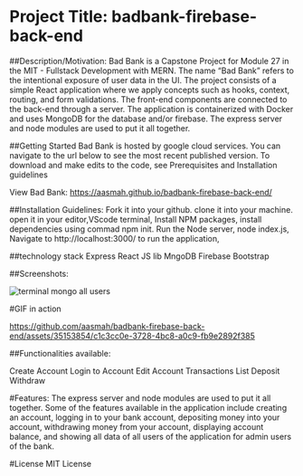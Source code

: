 # Project Title: badbank-firebase-back-end


##Description/Motivation: Bad Bank is a Capstone Project for Module 27 in the MIT - Fullstack Development with MERN. The name “Bad Bank” refers to the intentional exposure of user data in the UI. The project consists of a simple React application where we apply concepts such as hooks, context, routing, and form validations. The front-end components are connected to the back-end through a server. The application is containerized with Docker and uses MongoDB for the database and/or firebase. The express server and node modules are used to put it all together.

##Getting Started
Bad Bank is hosted by google cloud services. You can navigate to the url below to see the most recent published version. To download and make edits to the code, see Prerequisites and Installation guidelines

View Bad Bank: https://aasmah.github.io/badbank-firebase-back-end/


##Installation Guidelines:
Fork it into your github.
clone it into your machine. 
open it in your editor,VScode terminal,
Install NPM packages,
install dependencies using commad npm init.
Run the Node server,
node index.js,
Navigate to http://localhost:3000/ to run the application,


##technology stack
Express
React JS lib
MngoDB 
Firebase 
Bootstrap


##Screenshots:

![terminal mongo  all users](https://github.com/aasmah/badbank-firebase-back-end/assets/35153854/f02ced34-ba59-400f-8ff9-8a2eabd02b18)


#GIF in action


https://github.com/aasmah/badbank-firebase-back-end/assets/35153854/c1c3cc0e-3728-4bc8-a0c9-fb9e2892f385


##Functionalities available:

Create Account
Login to Account
Edit Account
Transactions List
Deposit
Withdraw

#Features:
The express server and node modules are used to put it all together. Some of the features available in the application include creating an account, logging in to your bank account, depositing money into your account, withdrawing money from your account, displaying account balance, and showing all data of all users of the application for admin users of the bank.

#License
MIT License


